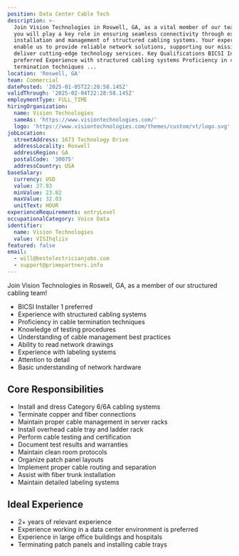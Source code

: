 ```yaml
---
position: Data Center Cable Tech
description: >-
  Join Vision Technologies in Roswell, GA, as a vital member of our team, where
  you will play a key role in ensuring seamless connectivity through expert
  installation and management of structured cabling systems. Your expertise will
  enable us to provide reliable network solutions, supporting our mission to
  deliver cutting-edge technology services. Key Qualifications BICSI Installer 1
  preferred Experience with structured cabling systems Proficiency in cable
  termination techniques ...
location: 'Roswell, GA'
team: Commercial
datePosted: '2025-01-05T22:28:58.145Z'
validThrough: '2025-02-04T22:28:58.145Z'
employmentType: FULL_TIME
hiringOrganization:
  name: Vision Technologies
  sameAs: 'https://www.visiontechnologies.com/'
  logo: 'https://www.visiontechnologies.com/themes/custom/vt/logo.svg'
jobLocation:
  streetAddress: 1673 Technology Drive
  addressLocality: Roswell
  addressRegion: GA
  postalCode: '30075'
  addressCountry: USA
baseSalary:
  currency: USD
  value: 27.93
  minValue: 23.82
  maxValue: 32.03
  unitText: HOUR
experienceRequirements: entryLevel
occupationalCategory: Voice Data
identifier:
  name: Vision Technologies
  value: VISIhqliiv
featured: false
email:
  - will@bestelectricianjobs.com
  - support@primepartners.info
---
```




Join Vision Technologies in Roswell, GA, as a member of our structured cabling team!

- BICSI Installer 1 preferred
- Experience with structured cabling systems
- Proficiency in cable termination techniques
- Knowledge of testing procedures
- Understanding of cable management best practices
- Ability to read network drawings
- Experience with labeling systems
- Attention to detail
- Basic understanding of network hardware

## Core Responsibilities

- Install and dress Category 6/6A cabling systems
- Terminate copper and fiber connections
- Maintain proper cable management in server racks
- Install overhead cable tray and ladder rack
- Perform cable testing and certification
- Document test results and warranties
- Maintain clean room protocols
- Organize patch panel layouts
- Implement proper cable routing and separation
- Assist with fiber trunk installation
- Maintain detailed labeling systems

## Ideal Experience

- 2+ years of relevant experience
- Experience working in a data center environment is preferred
- Experience in large office buildings and hospitals
- Terminating patch panels and installing cable trays


